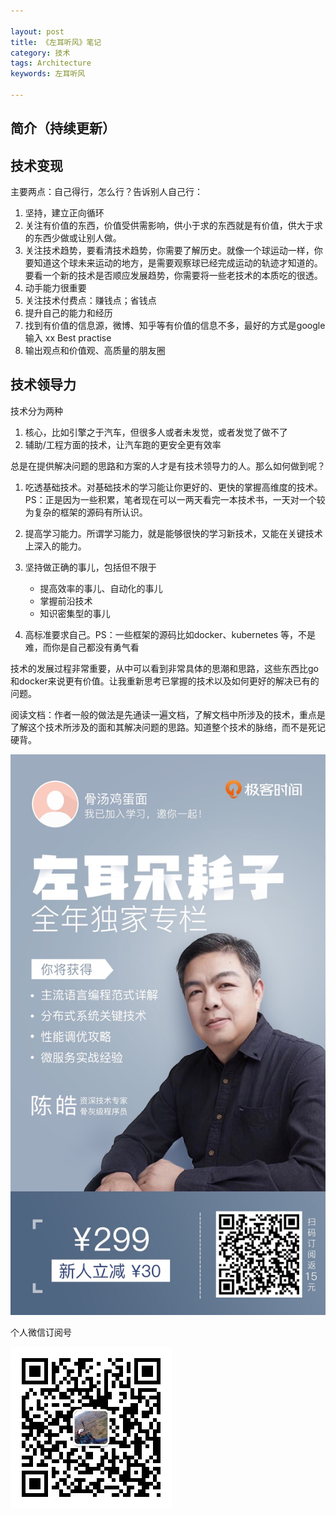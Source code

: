 ```yaml
---

layout: post
title: 《左耳听风》笔记
category: 技术
tags: Architecture
keywords: 左耳听风

---
```


## 简介（持续更新）

## 技术变现

主要两点：自己得行，怎么行？告诉别人自己行：

1. 坚持，建立正向循环
2. 关注有价值的东西，价值受供需影响，供小于求的东西就是有价值，供大于求的东西少做或让别人做。
3. 关注技术趋势，要看清技术趋势，你需要了解历史。就像一个球运动一样，你要知道这个球未来运动的地方，是需要观察球已经完成运动的轨迹才知道的。要看一个新的技术是否顺应发展趋势，你需要将一些老技术的本质吃的很透。
4. 动手能力很重要
5. 关注技术付费点：赚钱点；省钱点
6. 提升自己的能力和经历
7. 找到有价值的信息源，微博、知乎等有价值的信息不多，最好的方式是google 输入 xx Best practise
8. 输出观点和价值观、高质量的朋友圈

## 技术领导力

技术分为两种

1. 核心，比如引擎之于汽车，但很多人或者未发觉，或者发觉了做不了
2. 辅助/工程方面的技术，让汽车跑的更安全更有效率

总是在提供解决问题的思路和方案的人才是有技术领导力的人。那么如何做到呢？

1. 吃透基础技术。对基础技术的学习能让你更好的、更快的掌握高维度的技术。PS：正是因为一些积累，笔者现在可以一两天看完一本技术书，一天对一个较为复杂的框架的源码有所认识。
2. 提高学习能力。所谓学习能力，就是能够很快的学习新技术，又能在关键技术上深入的能力。
3. 坚持做正确的事儿，包括但不限于

	* 提高效率的事儿、自动化的事儿
	* 掌握前沿技术
	* 知识密集型的事儿

4. 高标准要求自己。PS：一些框架的源码比如docker、kubernetes 等，不是难，而你是自己都没有勇气看

技术的发展过程非常重要，从中可以看到非常具体的思潮和思路，这些东西比go和docker来说更有价值。让我重新思考已掌握的技术以及如何更好的解决已有的问题。

阅读文档：作者一般的做法是先通读一遍文档，了解文档中所涉及的技术，重点是了解这个技术所涉及的面和其解决问题的思路。知道整个技术的脉络，而不是死记硬背。



![](/public/upload/architecture/zuoerduohaozi_post.JPG)

个人微信订阅号

![](/public/upload/qrcode_for_gh.jpg)